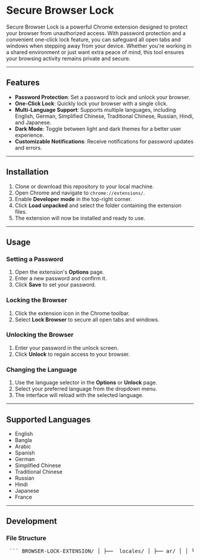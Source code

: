 # Secure Browser Lock

Secure Browser Lock is a powerful Chrome extension designed to protect your browser from unauthorized access. With password protection and a convenient one-click lock feature, you can safeguard all open tabs and windows when stepping away from your device. Whether you're working in a shared environment or just want extra peace of mind, this tool ensures your browsing activity remains private and secure.

---

## Features

- **Password Protection**: Set a password to lock and unlock your browser.
- **One-Click Lock**: Quickly lock your browser with a single click.
- **Multi-Language Support**: Supports multiple languages, including English, German, Simplified Chinese, Traditional Chinese, Russian, Hindi, and Japanese.
- **Dark Mode**: Toggle between light and dark themes for a better user experience.
- **Customizable Notifications**: Receive notifications for password updates and errors.

---

## Installation

1. Clone or download this repository to your local machine.
2. Open Chrome and navigate to `chrome://extensions/`.
3. Enable **Developer mode** in the top-right corner.
4. Click **Load unpacked** and select the folder containing the extension files.
5. The extension will now be installed and ready to use.

---

## Usage

### Setting a Password
1. Open the extension's **Options** page.
2. Enter a new password and confirm it.
3. Click **Save** to set your password.

### Locking the Browser
1. Click the extension icon in the Chrome toolbar.
2. Select **Lock Browser** to secure all open tabs and windows.

### Unlocking the Browser
1. Enter your password in the unlock screen.
2. Click **Unlock** to regain access to your browser.

### Changing the Language
1. Use the language selector in the **Options** or **Unlock** page.
2. Select your preferred language from the dropdown menu.
3. The interface will reload with the selected language.

---

## Supported Languages

- English
- Bangla
- Arabic
- Spanish 
- German
- Simplified Chinese
- Traditional Chinese
- Russian
- Hindi
- Japanese
- France 

---

## Development

### File Structure
<pre> ``` BROWSER-LOCK-EXTENSION/ │ ├── _locales/ │ ├── ar/ │ │ └── messages.json │ ├── bn/ │ │ └── messages.json │ ├── de/ │ │ └── messages.json │ ├── en/ │ │ └── messages.json │ ├── es/ │ │ └── messages.json │ ├── fr/ │ │ └── messages.json │ ├── hi/ │ │ └── messages.json │ ├── ja/ │ │ └── messages.json │ ├── ru/ │ │ └── messages.json │ ├── zh-CN/ │ │ └── messages.json │ └── zh-TW/ │ └── messages.json │ ├── assets/ │ ├── main.js │ ├── options.js │ └── unlock.js │ ├── css/ │ └── styles.css │ ├── html/ │ ├── options.html │ └── unlock.html │ ├── img/ │ ├── iconslock-16.png │ ├── iconslock-48.png │ ├── iconslock-128.png │ └── locked.png │ ├── .gitattributes ├── LICENSE └── manifest.json ``` </pre>
